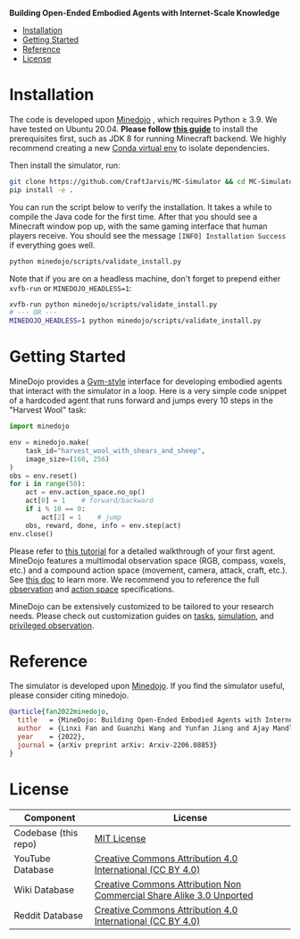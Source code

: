 **Building Open-Ended Embodied Agents with Internet-Scale Knowledge**

- [Installation](#installation)
- [Getting Started](#getting-started)
- [Reference](#reference)
- [License](#license)

# Installation

The code is developed upon [Minedojo](https://github.com/MineDojo/MineDojo) , which requires Python ≥ 3.9. We have tested on Ubuntu 20.04. **Please follow [this guide](https://docs.minedojo.org/sections/getting_started/install.html#prerequisites)** to install the prerequisites first, such as JDK 8 for running Minecraft backend. We highly recommend creating a new [Conda virtual env](https://docs.conda.io/projects/conda/en/latest/user-guide/concepts/environments.html) to isolate dependencies.

Then install the simulator, run:

```bash
git clone https://github.com/CraftJarvis/MC-Simulator && cd MC-Simulator
pip install -e .
```

You can run the script below to verify the installation. It takes a while to compile the Java code for the first time. After that you should see a Minecraft window pop up, with the same gaming interface that human players receive. You should see the message `[INFO] Installation Success` if everything goes well.

```bash
python minedojo/scripts/validate_install.py
```

Note that if you are on a headless machine, don't forget to prepend either `xvfb-run` or `MINEDOJO_HEADLESS=1`:

```bash
xvfb-run python minedojo/scripts/validate_install.py
# --- OR ---
MINEDOJO_HEADLESS=1 python minedojo/scripts/validate_install.py
```

# Getting Started

MineDojo provides a [Gym-style](https://www.gymlibrary.ml/) interface for developing embodied agents that interact with the simulator in a loop.  Here is a very simple code snippet of a hardcoded agent that runs forward and jumps every 10 steps in the "Harvest Wool" task:

```python
import minedojo

env = minedojo.make(
    task_id="harvest_wool_with_shears_and_sheep",
    image_size=(160, 256)
)
obs = env.reset()
for i in range(50):
    act = env.action_space.no_op()
    act[0] = 1    # forward/backward
    if i % 10 == 0:
        act[2] = 1    # jump
    obs, reward, done, info = env.step(act)
env.close()
```

Please refer to [this tutorial](https://docs.minedojo.org/sections/getting_started/sim.html) for a detailed walkthrough of your first agent. MineDojo features a multimodal observation space (RGB, compass, voxels, etc.) and a compound action space (movement, camera, attack, craft, etc.). See [this doc](http://docs.minedojo.org/sections/getting_started/sim.html#basic-observation-and-action-spaces) to learn more. We recommend you to reference the full [observation](http://docs.minedojo.org/sections/core_api/obs_space.html) and [action space](http://docs.minedojo.org/sections/core_api/action_space.html) specifications.

MineDojo can be extensively customized to be tailored to your research needs. Please check out customization guides on [tasks](https://docs.minedojo.org/sections/customization/task.html), [simulation](https://docs.minedojo.org/sections/customization/sim.html), and [privileged observation](https://docs.minedojo.org/sections/customization/privileged_obs.html).

# Reference

The simulator is developed upon [Minedojo](https://arxiv.org/abs/2206.08853). If you find the simulator useful, please consider citing minedojo.

```bibtex
@article{fan2022minedojo,
  title   = {MineDojo: Building Open-Ended Embodied Agents with Internet-Scale Knowledge},
  author  = {Linxi Fan and Guanzhi Wang and Yunfan Jiang and Ajay Mandlekar and Yuncong Yang and Haoyi Zhu and Andrew Tang and De-An Huang and Yuke Zhu and Anima Anandkumar},
  year    = {2022},
  journal = {arXiv preprint arXiv: Arxiv-2206.08853}
}
```

# License

| Component        | License                                                                                                                             |
|------------------|-------------------------------------------------------------------------------------------------------------------------------------|
| Codebase (this repo)         | [MIT License](LICENSE)                                                                                                                      |
| YouTube Database | [Creative Commons Attribution 4.0 International (CC BY 4.0)](https://creativecommons.org/licenses/by/4.0/legalcode)                 |
| Wiki Database    | [Creative Commons Attribution Non Commercial Share Alike 3.0 Unported](https://creativecommons.org/licenses/by-nc-sa/3.0/legalcode) |
| Reddit Database  | [Creative Commons Attribution 4.0 International (CC BY 4.0)](https://creativecommons.org/licenses/by/4.0/legalcode)                 |
